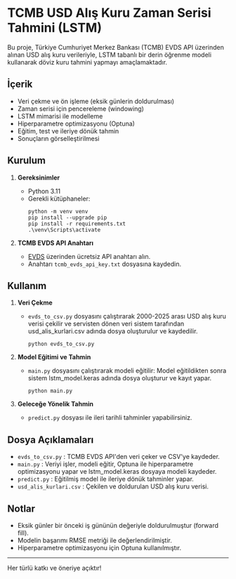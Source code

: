 # TCMB USD Alış Kuru Zaman Serisi Tahmini (LSTM)

Bu proje, Türkiye Cumhuriyet Merkez Bankası (TCMB) EVDS API üzerinden alınan USD alış kuru verileriyle, LSTM tabanlı bir derin öğrenme modeli kullanarak döviz kuru tahmini yapmayı amaçlamaktadır.

## İçerik

- Veri çekme ve ön işleme (eksik günlerin doldurulması)
- Zaman serisi için pencereleme (windowing)
- LSTM mimarisi ile modelleme
- Hiperparametre optimizasyonu (Optuna)
- Eğitim, test ve ileriye dönük tahmin
- Sonuçların görselleştirilmesi

## Kurulum

1. **Gereksinimler**

   - Python 3.11
   - Gerekli kütüphaneler:
     ```
     python -m venv venv
     pip install --upgrade pip
     pip install -r requirements.txt
     .\venv\Scripts\activate
     ```

2. **TCMB EVDS API Anahtarı**
   - [EVDS](https://evds2.tcmb.gov.tr/) üzerinden ücretsiz API anahtarı alın.
   - Anahtarı `tcmb_evds_api_key.txt` dosyasına kaydedin.

## Kullanım

1. **Veri Çekme**

   - `evds_to_csv.py` dosyasını çalıştırarak 2000-2025 arası USD alış kuru verisi çekilir ve servisten dönen veri sistem tarafından usd_alis_kurlari.csv adında dosya oluşturulur ve kaydedilir.
     ```
     python evds_to_csv.py
     ```

2. **Model Eğitimi ve Tahmin**

   - `main.py` dosyasını çalıştırarak modeli eğitilir:
     Model eğitildikten sonra sistem lstm_model.keras adında dosya oluşturur ve kayıt yapar.
     ```
     python main.py
     ```

3. **Geleceğe Yönelik Tahmin**
   - `predict.py` dosyası ile ileri tarihli tahminler yapabilirsiniz.

## Dosya Açıklamaları

- `evds_to_csv.py` : TCMB EVDS API'den veri çeker ve CSV'ye kaydeder.
- `main.py` : Veriyi işler, modeli eğitir, Optuna ile hiperparametre optimizasyonu yapar ve lstm_model.keras dosyaya modeli kaydeder.
- `predict.py` : Eğitilmiş model ile ileriye dönük tahminler yapar.
- `usd_alis_kurlari.csv` : Çekilen ve doldurulan USD alış kuru verisi.

## Notlar

- Eksik günler bir önceki iş gününün değeriyle doldurulmuştur (forward fill).
- Modelin başarımı RMSE metriği ile değerlendirilmiştir.
- Hiperparametre optimizasyonu için Optuna kullanılmıştır.

---

Her türlü katkı ve öneriye açıktır!
